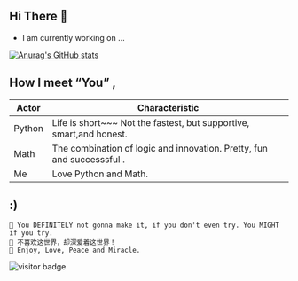 


## Hi There 👋

 - I am currently working on ...

[![Anurag's GitHub stats](https://github-readme-stats.vercel.app/api?username=ouerxiao&show_icons=true&theme=dracula)](https://github.com/anuraghazra/github-readme-stats)


## How I meet “You” ,

|  Actor | Characteristic                                                                        |
|--------|---------------------------------------------------------------------------------------|  
| Python |  Life is short~~~ Not the fastest, but supportive, smart,and honest.                  |  
|  Math  |  The combination of logic and innovation. Pretty, fun and successsful .               | 
|  Me    |  Love Python and Math.                                                                |


## :)
    🎯 You DEFINITELY not gonna make it, if you don't even try. You MIGHT if you try. 
    💋 不喜欢这世界，却深爱着这世界！
    🌈 Enjoy, Love, Peace and Miracle.


![visitor badge](https://visitor-badge.glitch.me/badge?page_id=ouerxiao.visitor-badge)

